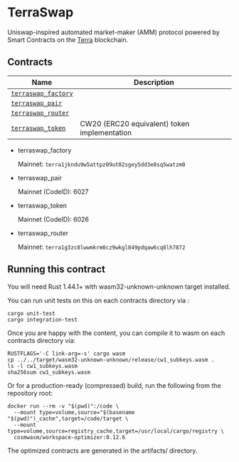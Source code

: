 # TerraSwap

Uniswap-inspired automated market-maker (AMM) protocol powered by Smart Contracts on the [Terra](https://terra.money) blockchain.

## Contracts

| Name                                               | Description                                  |
| -------------------------------------------------- | -------------------------------------------- |
| [`terraswap_factory`](contracts/terraswap_factory) |                                              |
| [`terraswap_pair`](contracts/terraswap_pair)       |                                              |
| [`terraswap_router`](contracts/terraswap_router)   |                                              |
| [`terraswap_token`](contracts/terraswap_token)     | CW20 (ERC20 equivalent) token implementation |

* terraswap_factory

   Mainnet: `terra1jkndu9w5attpz09ut02sgey5dd3e8sq5watzm0`

* terraswap_pair

   Mainnet (CodeID): 6027

* terraswap_token

   Mainnet (CodeID): 6026

* terraswap_router

   Mainnet: `terra1g3zc8lwwmkrm0cz9wkgl849pdqaw6cq8lh7872`

## Running this contract

You will need Rust 1.44.1+ with wasm32-unknown-unknown target installed.

You can run unit tests on this on each contracts directory via :

```
cargo unit-test
cargo integration-test
```

Once you are happy with the content, you can compile it to wasm on each contracts directory via:

```
RUSTFLAGS='-C link-arg=-s' cargo wasm
cp ../../target/wasm32-unknown-unknown/release/cw1_subkeys.wasm .
ls -l cw1_subkeys.wasm
sha256sum cw1_subkeys.wasm
```

Or for a production-ready (compressed) build, run the following from the repository root:

```
docker run --rm -v "$(pwd)":/code \
  --mount type=volume,source="$(basename "$(pwd)")_cache",target=/code/target \
  --mount type=volume,source=registry_cache,target=/usr/local/cargo/registry \
  cosmwasm/workspace-optimizer:0.12.6
```

The optimized contracts are generated in the artifacts/ directory.
